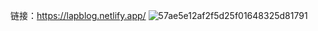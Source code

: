 链接：https://lapblog.netlify.app/
![57ae5e12af2f5d25f01648325d81791](https://github.com/user-attachments/assets/7adef132-bb63-4356-ae27-3393f427a8ee)
